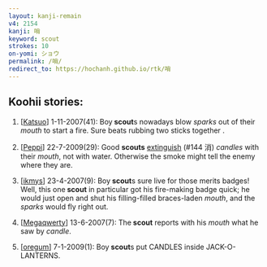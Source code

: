 ```yaml
---
layout: kanji-remain
v4: 2154
kanji: 哨
keyword: scout
strokes: 10
on-yomi: ショウ
permalink: /哨/
redirect_to: https://hochanh.github.io/rtk/哨
---
```


## Koohii stories: 

1) [<a href="http://kanji.koohii.com/profile/Katsuo">Katsuo</a>] 1-11-2007(41): Boy<strong> scout</strong>s nowadays blow <em>sparks</em> out of their <em>mouth</em> to start a fire. Sure beats rubbing two sticks together .

2) [<a href="http://kanji.koohii.com/profile/Peppi">Peppi</a>] 22-7-2009(29): Good <strong>scouts</strong> <a href="../v4/144.html">extinguish</a> (#144 消) <em>candles</em> with their <em>mouth</em>, not with water. Otherwise the smoke might tell the enemy where they are.

3) [<a href="http://kanji.koohii.com/profile/ikmys">ikmys</a>] 23-4-2007(9): Boy<strong> scout</strong>s sure live for those merits badges! Well, this one<strong> scout</strong> in particular got his fire-making badge quick; he would just open and shut his filling-filled braces-laden <em>mouth</em>, and the <em>sparks</em> would fly right out.

4) [<a href="http://kanji.koohii.com/profile/Megaqwerty">Megaqwerty</a>] 13-6-2007(7): The<strong> scout</strong> reports with his <em>mouth</em> what he saw by <em>candle</em>.

5) [<a href="http://kanji.koohii.com/profile/oregum">oregum</a>] 7-1-2009(1): Boy<strong> scout</strong>s put CANDLES inside JACK-O-LANTERNS.

